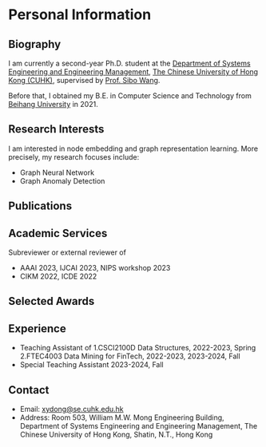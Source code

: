 # Personal Information

## Biography
I am currently a second-year Ph.D. student at the [Department of Systems Engineering and Engineering Management](https://www.se.cuhk.edu.hk/), [The Chinese University of Hong Kong (CUHK)](https://www.cuhk.edu.hk/chinese/index.html), supervised by [Prof. Sibo Wang](https://www1.se.cuhk.edu.hk/~swang/).

Before that, I obtained my B.E. in Computer Science and Technology from [Beihang University](https://ev.buaa.edu.cn/) in 2021.

## Research Interests
I am interested in node embedding and graph representation learning. More precisely, my research focuses include:

- Graph Neural Network
- Graph Anomaly Detection

## Publications

## Academic Services
Subreviewer or external reviewer of

- AAAI 2023, IJCAI 2023, NIPS workshop 2023
- CIKM 2022, ICDE 2022
## Selected Awards

## Experience
- Teaching Assistant of
    1.CSCI2100D Data Structures, 2022-2023, Spring
    2.FTEC4003 Data Mining for FinTech, 2022-2023, 2023-2024, Fall
- Special Teaching Assistant 2023-2024, Fall

## Contact
- Email: xydong@se.cuhk.edu.hk
- Address: Room 503, William M.W. Mong Engineering Building, Department of Systems Engineering and Engineering Management, The Chinese University of Hong Kong, Shatin, N.T., Hong Kong
